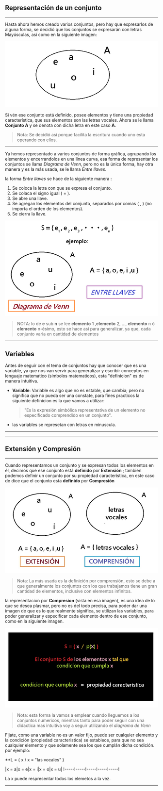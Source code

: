 ## **Representación de un conjunto**
___
Hasta ahora hemos creado varios conjuntos, pero hay que expresarlos de alguna forma, se decidió que los conjuntos se expresarán con letras Mayúsculas, asi como en la siguiente imagen: 

![imagen](/imagenes/imagen5.jpg)

Si vén ese conjunto está definido, posee elementos y tiene una propiedad característica, que sus elementos son las letras vocales. Ahora se le llama **Conjunto A** y se denota con dicha letra en este caso **A**.

>Nota: Se decidió así porque facilita la escritura cuando uno esta operando con ellos.
---
Ya hemos representado a varios conjuntos de forma gráfica, agrupando los elementos y encerrandolos en una linea curva, esa forma de representar los conjuntos se llama *Diagrama de Venn*, pero no es la única forma, hay otra manera y es la más usada, se le llama *Entre llaves*.

la forma *Entre llaves* se hace de la siguiente manera :

1. Se coloca la letra con que se expresa el conjunto.
2. Se colaca el signo igual ( = ).
3. Se abre una llave.
4. Se agregan los elementos del conjunto, separados por comas ( , ) (no importa el orden de los elementos).
5. Se cierra la llave.

![](/imagenes/imagen6.jpg)
>NOTA: lo de **e** sub **n** se lee **elemento** 1 ,**elemento** 2, ..., **elemento** n ó **elemento** n-ésimo, esto se hace asi para generalizar, ya que, cada conjunto varia en cantidad de elementos
___

## **Variables**  
Antes de seguir con el tema de conjuntos hay que conocer que es una variable, ya que nos van servir para generalizar y escribir conceptos en lenguaje matematico (simbolos matematicos), esta "definicion" es de manera intuitiva.

- **Variable**: Variable es algo que no es estable, que cambia; pero no significa que no pueda ser una constate, para fines practicos la siguiente definicion es la que vamos a utilizar: 
   >"Es la expresión simbólica representativa de un elemento no especificado comprendido en un conjunto".

- las variables se represetan con letras en minuscula.
___
---
## **Extensión y Compresión** 
---
Cuando representamos un conjunto y se expresan todos los elementos en él, decimos que ese conjunto está **definido** por **Extensión** ; tambien podemos definir un conjunto por su propiedad característica, en este caso de dice que el conjunto esta **definido** por **Compresión**

![](/imagenes/imagen7.jpg)
> Nota: La más usada es la definición por comprensión, esto se debe a que generalmente los conjuntos con los que trabajamos tiene un gran cantidad de elementos, inclusive con elementos infinitos. 

la representacion por **Compresion** (vista en esa imagen), es una idea de lo que se desea plasmar, pero no es del todo precisa, para poder dar una imagen de que es lo que realmente significa, se utilizan las variables, para poder generalizar y especificar cada elemento dentro de ese conjunto, como en la siguiente imagen.

![](/imagenes/imagen7.1.jpg)


> Nota: esta forma la vamos a emplear cuando lleguemos a los conjuntos numericos, mientras tanto para poder seguir con una didactica mas intuitiva voy a seguir utilizando el *diagrama de Venn*

Fijate, como una variable no es un valor fijo, puede ser cualquier elemento y la condición (propiedad caracteristica) se establece, para que no sea cualquier elemento y que solamente sea los que cumplán dicha condición. por ejemplo:

**L = { x / x = "las vocales" }

|x = a|x = e|x = i|x = o|x = u|
!-----!-----!-----!-----!-----!

La x puede respresentar todos los elemetos a la vez. 

___
